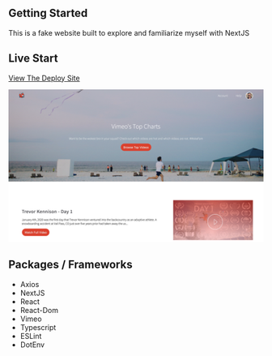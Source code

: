 ## Getting Started

This is a fake website built to explore and familiarize myself with NextJS

## Live Start
<a href="https://fake-site.vercel.app/">View The Deploy Site</a>

<img src="public/fake-site-screenshot.png"></img>

## Packages / Frameworks
- Axios
- NextJS
- React
- React-Dom
- Vimeo
- Typescript
- ESLint
- DotEnv